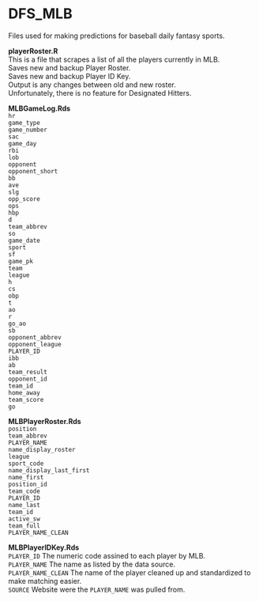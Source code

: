 # DFS_MLB
Files used for making predictions for baseball daily fantasy sports.

**playerRoster.R**  
  This is a file that scrapes a list of all the players currently in MLB.  
  Saves new and backup Player Roster.  
  Saves new and backup Player ID Key.  
  Output is any changes between old and new roster.  
  Unfortunately, there is no feature for Designated Hitters. 

**MLBGameLog.Rds**  
	`hr`  
	`game_type`  
	`game_number`  
	`sac`  
	`game_day`  
	`rbi`  
	`lob`  
	`opponent`  
	`opponent_short`  
	`bb`  
	`ave`  
	`slg`  
	`opp_score`  
	`ops`  
	`hbp`  
	`d`  
	`team_abbrev`  
	`so`  
	`game_date`  
	`sport`  
	`sf`  
	`game_pk`  
	`team`  
	`league`  
	`h`  
	`cs`  
	`obp`  
	`t`  
	`ao`  
	`r`  
	`go_ao`  
	`sb`  
	`opponent_abbrev`  
	`opponent_league`  
	`PLAYER_ID`  
	`ibb`  
	`ab`  
	`team_result`  
	`opponent_id`  
	`team_id`  
	`home_away`  
	`team_score`  
	`go`  
	



**MLBPlayerRoster.Rds**  
	`position`  
	`team_abbrev`  
	`PLAYER_NAME`  
	`name_display_roster`  
	`league`  
	`sport_code`  
	`name_display_last_first`  
	`name_first`  
	`position_id`  
	`team_code`  
	`PLAYER_ID`  
	`name_last`  
	`team_id`  
	`active_sw`  
	`team_full`  
	`PLAYER_NAME_CLEAN`  



  
**MLBPlayerIDKey.Rds**  
  `PLAYER_ID` The numeric code assined to each player by MLB.  
  `PLAYER_NAME` The name as listed by the data source.  
  `PLAYER_NAME_CLEAN` The name of the player cleaned up and standardized to make matching easier.  
  `SOURCE` Website were the `PLAYER_NAME` was pulled from.
